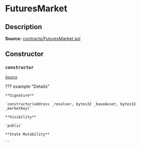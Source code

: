 # FuturesMarket

## Description

**Source:** [contracts/FuturesMarket.sol](https://github.com/Synthetixio/synthetix/tree/v2.84.1-alpha/contracts/FuturesMarket.sol)

## Constructor

### `constructor`

<sub>[Source](https://github.com/Synthetixio/synthetix/tree/v2.84.1-alpha/contracts/FuturesMarket.sol#L59)</sub>

??? example "Details"

    **Signature**

    `constructor(address _resolver, bytes32 _baseAsset, bytes32 _marketKey)`

    **Visibility**

    `public`

    **State Mutability**

    ``
